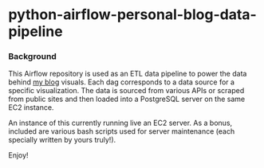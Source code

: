 # python-airflow-personal-blog-data-pipeline

### Background

This Airflow repository is used as an ETL data pipeline to power the data behind [my blog](https://www.brendan-fitzpatrick.com/) visuals. Each dag corresponds to a data source for a specific visualization. The data is sourced from various APIs or scraped from public sites and then loaded into a PostgreSQL server on the same EC2 instance.

An instance of this currently running live an EC2 server. As a bonus, included are various bash scripts used for server maintenance (each specially written by yours truly!).

Enjoy!
